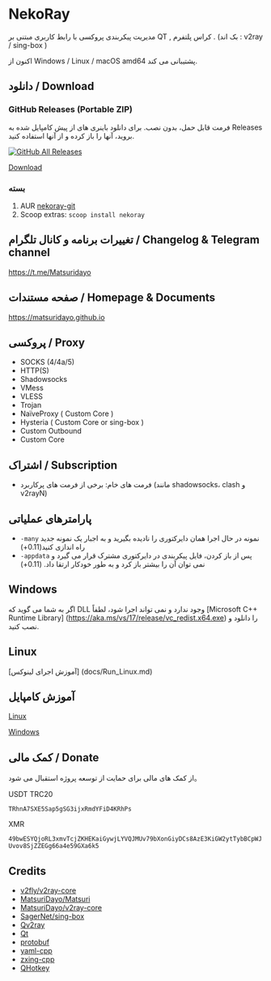 # NekoRay

مدیریت پیکربندی پروکسی با رابط کاربری مبتنی بر QT , کراس پلتفرم . (بک اند : v2ray / sing-box )

اکنون از Windows / Linux / macOS amd64 پشتیبانی می کند.

## دانلود / Download

### GitHub Releases (Portable ZIP)

فرمت قابل حمل، بدون نصب. برای دانلود باینری های از پیش کامپایل شده به Releases بروید، آنها را باز کرده و از آنها استفاده کنید.

[![GitHub All Releases](https://img.shields.io/github/downloads/Matsuridayo/nekoray/total?label=downloads-total&logo=github&style=flat-square)](https://github.com/Matsuridayo/nekoray/releases)

[Download](https://github.com/Matsuridayo/nekoray/releases)

### بسته

1. AUR [nekoray-git](https://aur.archlinux.org/packages/nekoray-git)
2. Scoop extras: `scoop install nekoray`

## تغییرات برنامه و کانال تلگرام / Changelog & Telegram channel

https://t.me/Matsuridayo

## صفحه مستندات / Homepage & Documents

https://matsuridayo.github.io

## پروکسی / Proxy

* SOCKS (4/4a/5)
* HTTP(S)
* Shadowsocks
* VMess
* VLESS
* Trojan
* NaïveProxy ( Custom Core )
* Hysteria ( Custom Core or sing-box )
* Custom Outbound
* Custom Core

## اشتراک / Subscription

* فرمت های خام: برخی از فرمت های پرکاربرد (مانند shadowsocks، clash و v2rayN)

## پارامترهای عملیاتی

- `-many` نمونه در حال اجرا همان دایرکتوری را نادیده بگیرید و به اجبار یک نمونه جدید راه اندازی کنید(0.11+)
- `-appdata` پس از باز کردن، فایل پیکربندی در دایرکتوری مشترک قرار می گیرد و نمی توان آن را بیشتر باز کرد و به طور خودکار ارتقا داد. (0.11+)

## Windows 

اگر به شما می گوید که DLL وجود ندارد و نمی تواند اجرا شود، لطفاً [Microsoft C++ Runtime Library] (https://aka.ms/vs/17/release/vc_redist.x64.exe) را دانلود و نصب کنید.

## Linux 

[آموزش اجرای لینوکس] (docs/Run_Linux.md)
## آموزش کامپایل

[Linux](docs/Build_Linux.md)

[Windows](docs/Build_Windows.md)

## کمک مالی / Donate

از کمک های مالی برای حمایت از توسعه پروژه استقبال می شود。

USDT TRC20

`TRhnA7SXE5Sap5gSG3ijxRmdYFiD4KRhPs`

XMR

`49bwESYQjoRL3xmvTcjZKHEKaiGywjLYVQJMUv79bXonGiyDCs8AzE3KiGW2ytTybBCpWJUvov8SjZZEGg66a4e59GXa6k5`

## Credits

- [v2fly/v2ray-core](https://github.com/v2fly/v2ray-core)
- [MatsuriDayo/Matsuri](https://github.com/MatsuriDayo/Matsuri)
- [MatsuriDayo/v2ray-core](https://github.com/MatsuriDayo/v2ray-core)
- [SagerNet/sing-box](https://github.com/SagerNet/sing-box)
- [Qv2ray](https://github.com/Qv2ray/Qv2ray)
- [Qt](https://www.qt.io/)
- [protobuf](https://github.com/protocolbuffers/protobuf)
- [yaml-cpp](https://github.com/jbeder/yaml-cpp)
- [zxing-cpp](https://github.com/nu-book/zxing-cpp)
- [QHotkey](https://github.com/Skycoder42/QHotkey)
